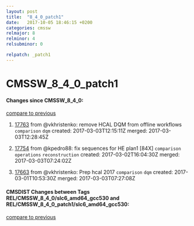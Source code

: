 ```yaml
---
layout: post
title:  "8_4_0_patch1"
date:   2017-10-05 18:46:15 +0200
categories: cmssw
relmajor: 8
relminor: 4
relsubminor: 0

relpatch: _patch1
---
```


# CMSSW_8_4_0_patch1
#### Changes since CMSSW_8_4_0:
[compare to previous](https://github.com/cms-sw/cmssw/compare/CMSSW_8_4_0...CMSSW_8_4_0_patch1)



1. [17763](http://github.com/cms-sw/cmssw/pull/17763)  from @vkhristenko: remove HCAL DQM from offline workflows `comparison`  `dqm`  created: 2017-03-03T12:15:11Z merged: 2017-03-03T12:28:45Z

1. [17754](http://github.com/cms-sw/cmssw/pull/17754)  from @kpedro88: fix sequences for HE plan1 [84X] `comparison`  `operations`  `reconstruction`  created: 2017-03-02T16:04:30Z merged: 2017-03-03T07:24:02Z

1. [17663](http://github.com/cms-sw/cmssw/pull/17663)  from @vkhristenko: Prep hcal 2017 `comparison`  `dqm`  created: 2017-03-01T10:53:30Z merged: 2017-03-03T07:27:08Z

#### CMSDIST Changes between Tags REL/CMSSW_8_4_0/slc6_amd64_gcc530 and REL/CMSSW_8_4_0_patch1/slc6_amd64_gcc530:
[compare to previous](https://github.com/cms-sw/cmsdist/compare/REL/CMSSW_8_4_0/slc6_amd64_gcc530...REL/CMSSW_8_4_0_patch1/slc6_amd64_gcc530)


